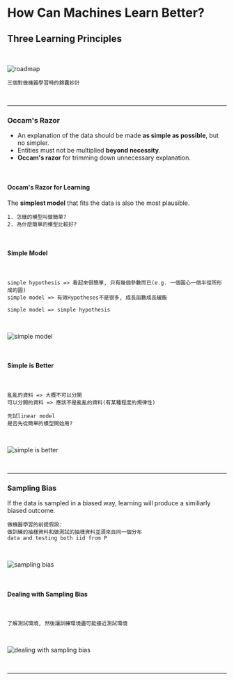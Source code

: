 # How Can Machines Learn Better?

## Three Learning Principles

<br />

![roadmap](https://github.com/linda2020130/Notes_ML-Foundations/blob/master/Pictures/Week%2016/roadmap.PNG)

```
三個對做機器學習時的錦囊妙計
```

<br />

***

### Occam's Razor

* An explanation of the data should be made **as simple as possible**, but no simpler.
* Entities must not be multiplied **beyond necessity**.
* **Occam's razor** for trimming down unnecessary explanation.

<br />

#### Occam's Razor for Learning

The **simplest model** that fits the data is also the most plausible.

```
1. 怎樣的模型叫做簡單?
2. 為什麼簡單的模型比較好?
```

<br />

#### Simple Model

<br />

```
simple hypothesis => 看起來很簡單, 只有幾個參數而已(e.g. 一個圓心一個半徑所形成的圓)
simple model => 有效Hypotheses不是很多, 成長函數成長緩飯

simple model => simple hypothesis
```

<br />

![simple model](https://github.com/linda2020130/Notes_ML-Foundations/blob/master/Pictures/Week%2016/simple%20model.PNG)

<br />

#### Simple is Better

<br />

```
亂亂的資料 => 大概不可以分開
可以分開的資料 => 應該不是亂亂的資料(有某種程度的規律性)

先試linear model
是否先從簡單的模型開始用?
```

<br />

![simple is better](https://github.com/linda2020130/Notes_ML-Foundations/blob/master/Pictures/Week%2016/simple%20is%20better.PNG)

<br />

***

### Sampling Bias

If the data is sampled in a biased way, learning will produce a similiarly biased outcome.

```
做機器學習的前提假設: 
做訓練的抽樣資料和做測試的抽樣資料並須來自同一個分布
data and testing both iid from P
```

<br />

![sampling bias](https://github.com/linda2020130/Notes_ML-Foundations/blob/master/Pictures/Week%2016/sampling%20bias.PNG)

<br />

#### Dealing with Sampling Bias

<br />

```
了解測試環境, 然後讓訓練環境盡可能接近測試環境
```

<br />

![dealing with sampling bias](https://github.com/linda2020130/Notes_ML-Foundations/blob/master/Pictures/Week%2016/dealing%20with%20sampling%20bias.PNG)

<br />

***



